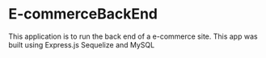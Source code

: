 # E-commerceBackEnd
This application is to run the back end of a e-commerce site. This app was built using Express.js Sequelize and MySQL

